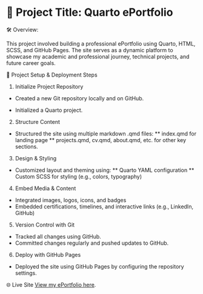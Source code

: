 #  📘 Project Title: Quarto ePortfolio
🛠️ Overview:

This project involved building a professional ePortfolio using Quarto, HTML, SCSS, and GitHub Pages. The site serves as a dynamic platform to showcase my academic and professional journey, technical projects, and future career goals.

🚀 Project Setup & Deployment Steps
1. Initialize Project Repository
*  Created a new Git repository locally and on GitHub.

*  Initialized a Quarto project.

2. Structure Content
*  Structured the site using multiple markdown .qmd files:
  **  index.qmd for landing page
  **  projects.qmd, cv.qmd, about.qmd, etc. for other key sections.

3. Design & Styling
*  Customized layout and theming using:
  **  Quarto YAML configuration
  **  Custom SCSS for styling (e.g., colors, typography)

4. Embed Media & Content
*  Integrated images, logos, icons, and badges
*  Embedded certifications, timelines, and interactive links (e.g., LinkedIn, GitHub)

5. Version Control with Git
*  Tracked all changes using GitHub.
*  Committed changes regularly and pushed updates to GitHub.

6. Deploy with GitHub Pages
*  Deployed the site using GitHub Pages by configuring the repository settings.

🌐 Live Site
[View my ePortfolio here](https://boonchinlook.github.io/).
